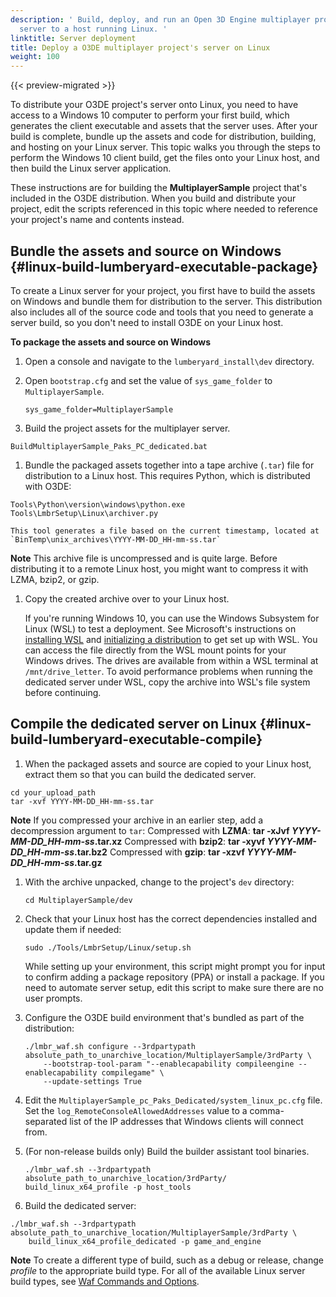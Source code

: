 ```yaml
---
description: ' Build, deploy, and run an Open 3D Engine multiplayer project''s dedicated
  server to a host running Linux. '
linktitle: Server deployment
title: Deploy a O3DE multiplayer project's server on Linux
weight: 100
---
```


{{< preview-migrated >}}


 To distribute your O3DE project's server onto Linux, you need to have access to a Windows 10 computer to perform your first build, which generates the client executable and assets that the server uses\. After your build is complete, bundle up the assets and code for distribution, building, and hosting on your Linux server\. This topic walks you through the steps to perform the Windows 10 client build, get the files onto your Linux host, and then build the Linux server application\.

These instructions are for building the **MultiplayerSample** project that's included in the O3DE distribution\. When you build and distribute your project, edit the scripts referenced in this topic where needed to reference your project's name and contents instead\.

## Bundle the assets and source on Windows {#linux-build-lumberyard-executable-package}

To create a Linux server for your project, you first have to build the assets on Windows and bundle them for distribution to the server\. This distribution also includes all of the source code and tools that you need to generate a server build, so you don't need to install O3DE on your Linux host\.

**To package the assets and source on Windows**

1. Open a console and navigate to the `lumberyard_install\dev` directory\.

1. Open `bootstrap.cfg` and set the value of `sys_game_folder` to `MultiplayerSample`\.

   ```
   sys_game_folder=MultiplayerSample
   ```

1.  Build the project assets for the multiplayer server\.

   ```
   BuildMultiplayerSample_Paks_PC_dedicated.bat
   ```

1.  Bundle the packaged assets together into a tape archive \(`.tar`\) file for distribution to a Linux host\. This requires Python, which is distributed with O3DE:

   ```
   Tools\Python\version\windows\python.exe Tools\LmbrSetup\Linux\archiver.py
   ```

    This tool generates a file based on the current timestamp, located at `BinTemp\unix_archives\YYYY-MM-DD_HH-mm-ss.tar`
**Note**
 This archive file is uncompressed and is quite large\. Before distributing it to a remote Linux host, you might want to compress it with LZMA, bzip2, or gzip\.

1.  Copy the created archive over to your Linux host\. 

    If you're running Windows 10, you can use the Windows Subsystem for Linux \(WSL\) to test a deployment\. See Microsoft's instructions on [installing WSL](https://docs.microsoft.com/en-us/windows/wsl/install-win10) and [initializing a distribution](https://docs.microsoft.com/en-us/windows/wsl/initialize-distro) to get set up with WSL\. You can access the file directly from the WSL mount points for your Windows drives\. The drives are available from within a WSL terminal at `/mnt/drive_letter`\. To avoid performance problems when running the dedicated server under WSL, copy the archive into WSL's file system before continuing\.

## Compile the dedicated server on Linux {#linux-build-lumberyard-executable-compile}

1.  When the packaged assets and source are copied to your Linux host, extract them so that you can build the dedicated server\.

   ```
   cd your_upload_path
   tar -xvf YYYY-MM-DD_HH-mm-ss.tar
   ```
**Note**
 If you compressed your archive in an earlier step, add a decompression argument to `tar`:
Compressed with **LZMA**: **tar \-xJvf *YYYY\-MM\-DD\_HH\-mm\-ss*\.tar\.xz**
Compressed with **bzip2**: **tar \-xyvf *YYYY\-MM\-DD\_HH\-mm\-ss*\.tar\.bz2**
Compressed with **gzip**: **tar \-xzvf *YYYY\-MM\-DD\_HH\-mm\-ss*\.tar\.gz**

1. With the archive unpacked, change to the project's `dev` directory:

   ```
   cd MultiplayerSample/dev
   ```

1. Check that your Linux host has the correct dependencies installed and update them if needed:

   ```
   sudo ./Tools/LmbrSetup/Linux/setup.sh
   ```

    While setting up your environment, this script might prompt you for input to confirm adding a package repository \(PPA\) or install a package\. If you need to automate server setup, edit this script to make sure there are no user prompts\.

1. Configure the O3DE build environment that's bundled as part of the distribution:

   ```
   ./lmbr_waf.sh configure --3rdpartypath absolute_path_to_unarchive_location/MultiplayerSample/3rdParty \
       --bootstrap-tool-param "--enablecapability compileengine --enablecapability compilegame" \
       --update-settings True
   ```

1. Edit the `MultiplayerSample_pc_Paks_Dedicated/system_linux_pc.cfg` file\. Set the `log_RemoteConsoleAllowedAddresses` value to a comma\-separated list of the IP addresses that Windows clients will connect from\.

1. \(For non\-release builds only\) Build the builder assistant tool binaries\.

   ```
   ./lmbr_waf.sh --3rdpartypath absolute_path_to_unarchive_location/3rdParty/ build_linux_x64_profile -p host_tools
   ```

1.  Build the dedicated server:

   ```
   ./lmbr_waf.sh --3rdpartypath absolute_path_to_unarchive_location/MultiplayerSample/3rdParty \
       build_linux_x64_profile_dedicated -p game_and_engine
   ```
**Note**
 To create a different type of build, such as a debug or release, change *profile* to the appropriate build type\. For all of the available Linux server build types, see [Waf Commands and Options](/docs/userguide/waf/commands.md)\.
